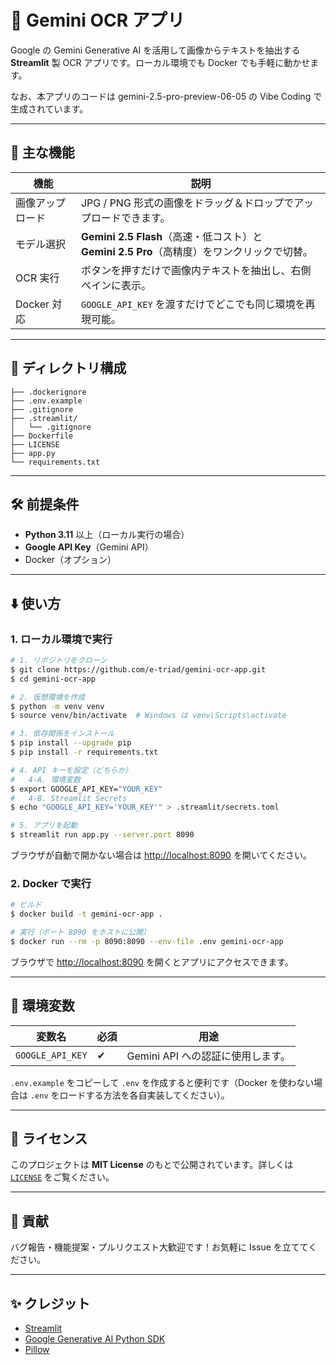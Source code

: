 # 📄 Gemini OCR アプリ

Google の Gemini Generative AI を活用して画像からテキストを抽出する **Streamlit** 製 OCR アプリです。ローカル環境でも Docker でも手軽に動かせます。

なお、本アプリのコードは gemini-2.5-pro-preview-06-05 の Vibe Coding で生成されています。

---

## 🚀 主な機能

| 機能        | 説明                                                                |
| --------- | ----------------------------------------------------------------- |
| 画像アップロード  | JPG / PNG 形式の画像をドラッグ＆ドロップでアップロードできます。                             |
| モデル選択     | **Gemini 2.5 Flash**（高速・低コスト）と **Gemini 2.5 Pro**（高精度）をワンクリックで切替。 |
| OCR 実行    | ボタンを押すだけで画像内テキストを抽出し、右側ペインに表示。                                    |
| Docker 対応 | `GOOGLE_API_KEY` を渡すだけでどこでも同じ環境を再現可能。                             |

---

## 📂 ディレクトリ構成

```text
├── .dockerignore
├── .env.example
├── .gitignore
├── .streamlit/
│   └── .gitignore
├── Dockerfile
├── LICENSE
├── app.py
└── requirements.txt
```

---

## 🛠️ 前提条件

* **Python 3.11** 以上（ローカル実行の場合）
* **Google API Key**（Gemini API）
* Docker（オプション）

---

## ⬇️ 使い方

### 1. ローカル環境で実行

```bash
# 1. リポジトリをクローン
$ git clone https://github.com/e-triad/gemini-ocr-app.git
$ cd gemini-ocr-app

# 2. 仮想環境を作成
$ python -m venv venv
$ source venv/bin/activate  # Windows は venv\Scripts\activate

# 3. 依存関係をインストール
$ pip install --upgrade pip
$ pip install -r requirements.txt

# 4. API キーを設定（どちらか）
#   4‑A. 環境変数
$ export GOOGLE_API_KEY="YOUR_KEY"
#   4‑B. Streamlit Secrets
$ echo "GOOGLE_API_KEY='YOUR_KEY'" > .streamlit/secrets.toml

# 5. アプリを起動
$ streamlit run app.py --server.port 8090
```

ブラウザが自動で開かない場合は [http://localhost:8090](http://localhost:8090) を開いてください。

### 2. Docker で実行

```bash
# ビルド
$ docker build -t gemini-ocr-app .

# 実行（ポート 8090 をホストに公開）
$ docker run --rm -p 8090:8090 --env-file .env gemini-ocr-app
```

ブラウザで [http://localhost:8090](http://localhost:8090) を開くとアプリにアクセスできます。

---

## 🔑 環境変数

| 変数名              | 必須 | 用途                     |
| ---------------- | -- | ---------------------- |
| `GOOGLE_API_KEY` | ✔︎ | Gemini API への認証に使用します。 |

`.env.example` をコピーして `.env` を作成すると便利です（Docker を使わない場合は `.env` をロードする方法を各自実装してください）。

---

## 📜 ライセンス

このプロジェクトは **MIT License** のもとで公開されています。詳しくは [`LICENSE`](LICENSE) をご覧ください。

---

## 🙌 貢献

バグ報告・機能提案・プルリクエスト大歓迎です！お気軽に Issue を立ててください。

---

## ✨ クレジット

* [Streamlit](https://streamlit.io/)
* [Google Generative AI Python SDK](https://github.com/google-gemini/generative-ai-python)
* [Pillow](https://pillow.readthedocs.io/en/stable/)
